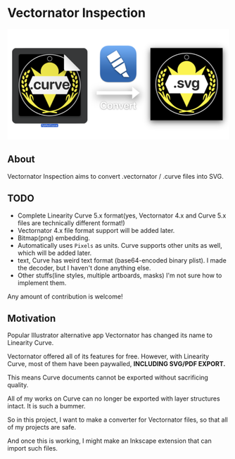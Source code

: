 # Vectornator Inspection

![](example.png)

## About
Vectornator Inspection aims to convert .vectornator / .curve files into SVG.

## TODO
* Complete Linearity Curve 5.x format(yes, Vectornator 4.x and Curve 5.x files are technically different format!)
* Vectornator 4.x file format support will be added later.
* Bitmap(png) embedding.
* Automatically uses `Pixels` as units. Curve supports other units as well, which will be added later.
* text, Curve has weird text format (base64-encoded binary plist). I made the decoder, but I haven't done anything else.
* Other stuffs(line styles, multiple artboards, masks) I'm not sure how to implement them.

Any amount of contribution is welcome!

## Motivation
Popular Illustrator alternative app Vectornator has changed its name to Linearity Curve.

Vectornator offered all of its features for free. However, with Linearity Curve, most of them have been paywalled, **INCLUDING SVG/PDF EXPORT.**

This means Curve documents cannot be exported without sacrificing quality.

All of my works on Curve can no longer be exported with layer structures intact. It is such a bummer.

So in this project, I want to make a converter for Vectornator files, so that all of my projects are safe.

And once this is working, I might make an Inkscape extension that can import such files.
